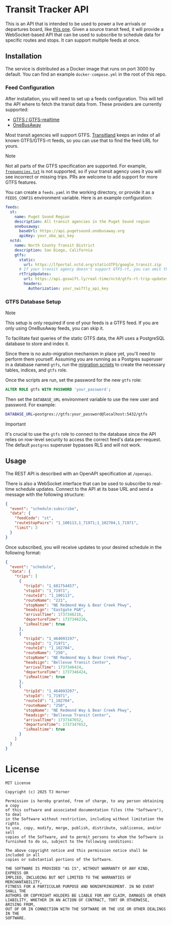 # Transit Tracker API

This is an API that is intended to be used to power a live arrivals or departures board, like [this one](https://github.com/EastsideUrbanism/transit-countdown-clock). Given a source transit feed, it will provide a WebSocket-based API that can be used to subscribe to schedule data for specific routes and stops. It can support multiple feeds at once.

## Installation

The service is distributed as a Docker image that runs on port 3000 by default. You can find an example `docker-compose.yml` in the root of this repo.

### Feed Configuration

After installation, you will need to set up a feeds configuration. This will tell the API where to fetch the transit data from. These providers are currently supported:

- [GTFS / GTFS-realtime](https://gtfs.org/documentation/overview/)
- [OneBusAway](https://developer.onebusaway.org/)

Most transit agencies will support GTFS. [Transitland](https://www.transit.land/operators) keeps an index of all known GTFS/GTFS-rt feeds, so you can use that to find the feed URL for yours.

> [!NOTE]  
> Not all parts of the GTFS specification are supported. For example, [`frequencies.txt`](https://gtfs.org/documentation/schedule/reference/#frequenciestxt) is not supported, so if your transit agency uses it you will see incorrect or missing trips. PRs are welcome to add support for more GTFS features.

You can create a `feeds.yaml` in the working directory, or provide it as a `FEEDS_CONFIG` environment variable. Here is an example configuration:

```yaml
feeds:
  st:
    name: Puget Sound Region
    description: All transit agencies in the Puget Sound region
    onebusaway:
      baseUrl: https://api.pugetsound.onebusaway.org
      apiKey: your_oba_api_key
  nctd:
    name: North County Transit District
    description: San Diego, California
    gtfs:
      static:
        url: https://lfportal.nctd.org/staticGTFS/google_transit.zip
      # If your transit agency doesn't support GTFS-rt, you can omit this section
      rtTripUpdates:
        url: https://api.goswift.ly/real-time/nctd/gtfs-rt-trip-updates
        headers:
          Authorization: your_swiftly_api_key
```

### GTFS Database Setup

> [!NOTE]  
> This setup is only required if one of your feeds is a GTFS feed. If you are only using OneBusAway feeds, you can skip it.

To facilitate fast queries of the static GTFS data, the API uses a PostgreSQL database to store and index it.

Since there is no auto-migration mechanism in place yet, you'll need to perform them yourself. Assuming you are running as a Postgres superuser in a database named `gtfs`, run the [migration scripts](src/gtfs/migrations) to create the necessary tables, indices, and `gtfs` role.

Once the scripts are run, set the password for the new `gtfs` role:

```sql
ALTER ROLE gtfs WITH PASSWORD 'your_password';
```

Then set the `DATABASE_URL` environment variable to use the new user and password. For example:

```bash
DATABASE_URL=postgres://gtfs:your_password@localhost:5432/gtfs
```

> [!IMPORTANT]  
> It's crucial to use the `gtfs` role to connect to the database since the API relies on row-level security to access the correct feed's data per-request. The default `postgres` superuser bypasses RLS and will not work.

## Usage

The REST API is described with an OpenAPI specification at `/openapi`.

There is also a WebSocket interface that can be used to subscribe to real-time schedule updates. Connect to the API at its base URL and send a message with the following structure:

```json
{
  "event": "schedule:subscribe",
  "data": {
    "feedCode": "st",
    "routeStopPairs": "1_100113,1_71971;1_102704,1_71971",
    "limit": 3
  }
}
```

Once subscribed, you will receive updates to your desired schedule in the following format:

```json
{
  "event": "schedule",
  "data": {
    "trips": [
      {
        "tripId": "1_681754457",
        "stopId": "1_71971",
        "routeId": "1_100113",
        "routeName": "221",
        "stopName": "NE Redmond Way & Bear Creek Pkwy",
        "headsign": "Eastgate P&R",
        "arrivalTime": 1737346216,
        "departureTime": 1737346216,
        "isRealtime": true
      },
      {
        "tripId": "1_464093197",
        "stopId": "1_71971",
        "routeId": "1_102704",
        "routeName": "250",
        "stopName": "NE Redmond Way & Bear Creek Pkwy",
        "headsign": "Bellevue Transit Center",
        "arrivalTime": 1737346424,
        "departureTime": 1737346424,
        "isRealtime": true
      },
      {
        "tripId": "1_464093207",
        "stopId": "1_71971",
        "routeId": "1_102704",
        "routeName": "250",
        "stopName": "NE Redmond Way & Bear Creek Pkwy",
        "headsign": "Bellevue Transit Center",
        "arrivalTime": 1737347652,
        "departureTime": 1737347652,
        "isRealtime": true
      }
    ]
  }
}
```

# License

```
MIT License

Copyright (c) 2025 TJ Horner

Permission is hereby granted, free of charge, to any person obtaining a copy
of this software and associated documentation files (the "Software"), to deal
in the Software without restriction, including without limitation the rights
to use, copy, modify, merge, publish, distribute, sublicense, and/or sell
copies of the Software, and to permit persons to whom the Software is
furnished to do so, subject to the following conditions:

The above copyright notice and this permission notice shall be included in all
copies or substantial portions of the Software.

THE SOFTWARE IS PROVIDED "AS IS", WITHOUT WARRANTY OF ANY KIND, EXPRESS OR
IMPLIED, INCLUDING BUT NOT LIMITED TO THE WARRANTIES OF MERCHANTABILITY,
FITNESS FOR A PARTICULAR PURPOSE AND NONINFRINGEMENT. IN NO EVENT SHALL THE
AUTHORS OR COPYRIGHT HOLDERS BE LIABLE FOR ANY CLAIM, DAMAGES OR OTHER
LIABILITY, WHETHER IN AN ACTION OF CONTRACT, TORT OR OTHERWISE, ARISING FROM,
OUT OF OR IN CONNECTION WITH THE SOFTWARE OR THE USE OR OTHER DEALINGS IN THE
SOFTWARE.
```